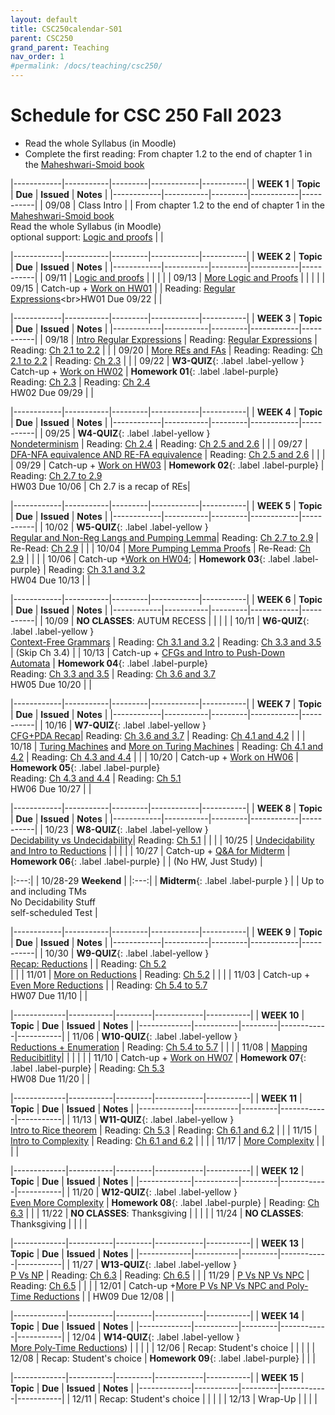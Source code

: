 ```yaml
---
layout: default
title: CSC250calendar-S01
parent: CSC250
grand_parent: Teaching
nav_order: 1
#permalink: /docs/teaching/csc250/
---
```



# Schedule for CSC 250 Fall 2023


  * Read the whole Syllabus (in Moodle)
  * Complete the first reading: From chapter 1.2 to the end of chapter 1 in the [Maheshwari-Smoid book](https://cglab.ca/~michiel/TheoryOfComputation/TheoryOfComputation.pdf)



|------------|-----------|---------|------------|-----------|
| **WEEK 1** | **Topic** | **Due** | **Issued** | **Notes** |
|------------|-----------|---------|------------|-----------|
| 09/08      | Class Intro  |      | From chapter 1.2 to the end of chapter 1 in the [Maheshwari-Smoid book](https://cglab.ca/~michiel/TheoryOfComputation/TheoryOfComputation.pdf)<br>Read the whole Syllabus (in Moodle)<br>optional support: [Logic and proofs](https://eng.libretexts.org/Bookshelves/Computer_Science/Programming_and_Computation_Fundamentals/Foundations_of_Computation_(Critchlow_and_Eck)/01%3A_Logic_and_Proof)  |    |



|------------|-----------|---------|------------|-----------|
| **WEEK 2** | **Topic** | **Due** | **Issued** | **Notes** |
|------------|-----------|---------|------------|-----------|
| 09/11      | [Logic and proofs](lecture-02.html)         |  |  |  |
| 09/13      | [More Logic and Proofs](lecture-03.html)    |  |  |  |
| 09/15      | Catch-up + [Work on HW01](lecture-04.html)  |  | Reading: [Regular Expressions](https://eng.libretexts.org/Bookshelves/Computer_Science/Programming_and_Computation_Fundamentals/Foundations_of_Computation_(Critchlow_and_Eck)/03%3A_Regular_Expressions_and_FSA's/3.02%3A_Regular_Expressions)<br>HW01 Due 09/22  | |


|------------|-----------|---------|------------|-----------|
| **WEEK 3** | **Topic** | **Due** | **Issued** | **Notes** |
|------------|-----------|---------|------------|-----------|
| 09/18      | [Intro Regular Expressions](lecture-05.html) | Reading: [Regular Expressions](https://eng.libretexts.org/Bookshelves/Computer_Science/Programming_and_Computation_Fundamentals/Foundations_of_Computation_(Critchlow_and_Eck)/03%3A_Regular_Expressions_and_FSA's/3.02%3A_Regular_Expressions) | Reading: [Ch 2.1 to 2.2](https://cglab.ca/~michiel/TheoryOfComputation/TheoryOfComputation.pdf) |  |
| 09/20      | [More REs and FAs](lecture-06.html)  | Reading: Reading: [Ch 2.1 to 2.2](https://cglab.ca/~michiel/TheoryOfComputation/TheoryOfComputation.pdf) | Reading: [Ch 2.3](https://cglab.ca/~michiel/TheoryOfComputation/TheoryOfComputation.pdf) |  |
| 09/22      | **W3-QUIZ**{: .label .label-yellow }<br>Catch-up + [Work on HW02](lecture-07.html) | **Homework 01**{: .label .label-purple}<br>Reading: [Ch 2.3](https://cglab.ca/~michiel/TheoryOfComputation/TheoryOfComputation.pdf) | Reading: [Ch 2.4](https://cglab.ca/~michiel/TheoryOfComputation/TheoryOfComputation.pdf)<br>HW02 Due 09/29 | |



|------------|-----------|---------|------------|-----------|
| **WEEK 4** | **Topic** | **Due** | **Issued** | **Notes** |
|------------|-----------|---------|------------|-----------|
| 09/25      | **W4-QUIZ**{: .label .label-yellow }<br>[Nondeterminism](lecture-08.html) |   Reading: [Ch 2.4](https://cglab.ca/~michiel/TheoryOfComputation/TheoryOfComputation.pdf) |  Reading: [Ch 2.5 and 2.6](https://cglab.ca/~michiel/TheoryOfComputation/TheoryOfComputation.pdf) |     |
| 09/27      | [DFA-NFA equivalence AND RE-FA equivalence](lecture-09.html)  |  Reading: [Ch 2.5 and 2.6](https://cglab.ca/~michiel/TheoryOfComputation/TheoryOfComputation.pdf)   |      |     |
| 09/29      | Catch-up + [Work on HW03](lecture-10.html)  | **Homework 02**{: .label .label-purple} | Reading: [Ch 2.7 to 2.9](https://cglab.ca/~michiel/TheoryOfComputation/TheoryOfComputation.pdf)<br>HW03 Due 10/06 | Ch 2.7 is a recap of REs|



|------------|-----------|---------|------------|-----------|
| **WEEK 5** | **Topic** | **Due** | **Issued** | **Notes** |
|------------|-----------|---------|------------|-----------|
| 10/02      | **W5-QUIZ**{: .label .label-yellow }<br>[Regular and Non-Reg Langs and Pumping Lemma](lecture-11.html)| Reading: [Ch 2.7 to 2.9](https://cglab.ca/~michiel/TheoryOfComputation/TheoryOfComputation.pdf) | Re-Read: [Ch 2.9](https://cglab.ca/~michiel/TheoryOfComputation/TheoryOfComputation.pdf) | |
| 10/04      | [More Pumping Lemma Proofs](lecture-12.html)    | Re-Read: [Ch 2.9](https://cglab.ca/~michiel/TheoryOfComputation/TheoryOfComputation.pdf)   |    |    |
| 10/06      | Catch-up +[Work on HW04](lecture-13.html);    |  **Homework 03**{: .label .label-purple} | Reading: [Ch 3.1 and 3.2](https://cglab.ca/~michiel/TheoryOfComputation/TheoryOfComputation.pdf)<br>HW04 Due 10/13 |  |



|------------|-----------|---------|------------|-----------|
| **WEEK 6** | **Topic** | **Due** | **Issued** | **Notes** |
|------------|-----------|---------|------------|-----------|
| 10/09      |  **NO CLASSES**: AUTUM RECESS |  |  |  |
| 10/11      | **W6-QUIZ**{: .label .label-yellow }<br>[Context-Free Grammars](lecture-14.html) |  Reading: [Ch 3.1 and 3.2](https://cglab.ca/~michiel/TheoryOfComputation/TheoryOfComputation.pdf) | Reading: [Ch 3.3 and 3.5](https://cglab.ca/~michiel/TheoryOfComputation/TheoryOfComputation.pdf)<br> | (Skip Ch 3.4) |
| 10/13      | Catch-up + [CFGs and Intro to Push-Down Automata](lecture-15.html) | **Homework 04**{: .label .label-purple}<br>Reading: [Ch 3.3 and 3.5](https://cglab.ca/~michiel/TheoryOfComputation/TheoryOfComputation.pdf) |  Reading: [Ch 3.6 and 3.7](https://cglab.ca/~michiel/TheoryOfComputation/TheoryOfComputation.pdf)<br>HW05 Due 10/20 | |



|------------|-----------|---------|------------|-----------|
| **WEEK 7** | **Topic** | **Due** | **Issued** | **Notes** |
|------------|-----------|---------|------------|-----------|
| 10/16      | **W7-QUIZ**{: .label .label-yellow }<br>[CFG+PDA Recap](lecture-16.html)|  Reading: [Ch 3.6 and 3.7](https://cglab.ca/~michiel/TheoryOfComputation/TheoryOfComputation.pdf)  |  Reading: [Ch 4.1 and 4.2](https://cglab.ca/~michiel/TheoryOfComputation/TheoryOfComputation.pdf)  |    |
| 10/18      | [Turing Machines](lecture-17.html)  and [More on Turing Machines](lecture-18.html) |  Reading: [Ch 4.1 and 4.2](https://cglab.ca/~michiel/TheoryOfComputation/TheoryOfComputation.pdf)  |  Reading: [Ch 4.3 and 4.4](https://cglab.ca/~michiel/TheoryOfComputation/TheoryOfComputation.pdf)  |   |
| 10/20      | Catch-up + [Work on HW06](lecture-19.html)   | **Homework 05**{: .label .label-purple}<br> Reading: [Ch 4.3 and 4.4](https://cglab.ca/~michiel/TheoryOfComputation/TheoryOfComputation.pdf)  | Reading: [Ch 5.1](https://cglab.ca/~michiel/TheoryOfComputation/TheoryOfComputation.pdf)<br>HW06 Due 10/27  |   |



|------------|-----------|---------|------------|-----------|
| **WEEK 8** | **Topic** | **Due** | **Issued** | **Notes** |
|------------|-----------|---------|------------|-----------|
| 10/23      | **W8-QUIZ**{: .label .label-yellow }<br>[Decidability vs Undecidability](lecture-20.html)| Reading: [Ch 5.1](https://cglab.ca/~michiel/TheoryOfComputation/TheoryOfComputation.pdf) |  |   |
| 10/25      | [Undecidability and Intro to Reductions](lecture-21.html) |    |   |   |
| 10/27      | Catch-up + [Q&A for Midterm](lecture-22.html) | **Homework 06**{: .label .label-purple} |   |  (No HW, Just Study) |


|:---:|
| 10/28-29 **Weekend** |
|:---:|
|   **Midterm**{: .label .label-purple } |
|   Up to and including TMs<br>No Decidability Stuff<br>self-scheduled Test |



|------------|-----------|---------|------------|-----------|
| **WEEK 9** | **Topic** | **Due** | **Issued** | **Notes** |
|------------|-----------|---------|------------|-----------|
| 10/30      | **W9-QUIZ**{: .label .label-yellow }<br>[Recap: Reductions](lecture-23.html)  |   | Reading: [Ch 5.2](https://cglab.ca/~michiel/TheoryOfComputation/TheoryOfComputation.pdf)<br>  |   |
| 11/01      |   [More on Reductions](lecture-24.html)  | Reading: [Ch 5.2](https://cglab.ca/~michiel/TheoryOfComputation/TheoryOfComputation.pdf)  |   |   |
| 11/03      | Catch-up + [Even More Reductions](lecture-25.html)   |  |  Reading: [Ch 5.4 to 5.7](https://cglab.ca/~michiel/TheoryOfComputation/TheoryOfComputation.pdf)<br>HW07 Due 11/10  |  |



|-------------|-----------|---------|------------|-----------|
| **WEEK 10** | **Topic** | **Due** | **Issued** | **Notes** |
|-------------|-----------|---------|------------|-----------|
| 11/06       | **W10-QUIZ**{: .label .label-yellow }<br>[Reductions + Enumeration](lecture-26.html) |  Reading: [Ch 5.4 to 5.7](https://cglab.ca/~michiel/TheoryOfComputation/TheoryOfComputation.pdf) |   |   |
| 11/08       | [Mapping Reducibitlity](lecture-27.html)|  |  |   |   |
| 11/10       | Catch-up + [Work on HW07](lecture-28.html) | **Homework 07**{: .label .label-purple}   |  Reading: [Ch 5.3](https://cglab.ca/~michiel/TheoryOfComputation/TheoryOfComputation.pdf)<br>HW08 Due 11/20   |    |


<!-- 
|-------------|-----------|---------|------------|-----------|
| **WEEK 11** | **Topic** | **Due** | **Issued** | **Notes** |
|-------------|-----------|---------|------------|-----------|
| 11/13       | **W11-QUIZ**{: .label .label-yellow }<br>[Intro to Rice theorem](lecture-29.html) |    | Reading: [Ch 6.1 and 6.2](https://cglab.ca/~michiel/TheoryOfComputation/TheoryOfComputation.pdf) |  |
| 11/15       | **NO CLASSES**:  Thanksgiving  |   |    |    |
| 11/17       | **NO CLASSES**:  Thanksgiving  |   |    |    |



|-------------|-----------|---------|------------|-----------|
| **WEEK 12** | **Topic** | **Due** | **Issued** | **Notes** |
|-------------|-----------|---------|------------|-----------|
| 11/20       | **W12-QUIZ**{: .label .label-yellow }<br>[Intro to Complexity](lecture-30.html)  |  **Homework 08**{: .label .label-purple} |   |   |
| 11/22       | [More Complexity](lecture-31.html)  |     |     |     |
| 11/24       | Catch-up +[Even More Complexity](lecture-32.html)   |     |  Reading: [Ch 6.3](https://cglab.ca/~michiel/TheoryOfComputation/TheoryOfComputation.pdf) <br> HW09 Due 12/01    |     |

 -->


|-------------|-----------|---------|------------|-----------|
| **WEEK 11** | **Topic** | **Due** | **Issued** | **Notes** |
|-------------|-----------|---------|------------|-----------|
| 11/13       | **W11-QUIZ**{: .label .label-yellow }<br>[Intro to Rice theorem](lecture-29.html) |  Reading: [Ch 5.3](https://cglab.ca/~michiel/TheoryOfComputation/TheoryOfComputation.pdf)  | Reading: [Ch 6.1 and 6.2](https://cglab.ca/~michiel/TheoryOfComputation/TheoryOfComputation.pdf) |  |
| 11/15       | [Intro to Complexity](lecture-30.html)  | Reading: [Ch 6.1 and 6.2](https://cglab.ca/~michiel/TheoryOfComputation/TheoryOfComputation.pdf)  |    |    |
| 11/17       | [More Complexity](lecture-31.html)  |   |    |    |



|-------------|-----------|---------|------------|-----------|
| **WEEK 12** | **Topic** | **Due** | **Issued** | **Notes** |
|-------------|-----------|---------|------------|-----------|
| 11/20       | **W12-QUIZ**{: .label .label-yellow }<br>[Even More Complexity](lecture-32.html) |  **Homework 08**{: .label .label-purple} | Reading: [Ch 6.3](https://cglab.ca/~michiel/TheoryOfComputation/TheoryOfComputation.pdf)  |   |
| 11/22       | **NO CLASSES**:  Thanksgiving  |     |     |     |
| 11/24       | **NO CLASSES**:  Thanksgiving   |     |      |     |



|-------------|-----------|---------|------------|-----------|
| **WEEK 13** | **Topic** | **Due** | **Issued** | **Notes** |
|-------------|-----------|---------|------------|-----------|
| 11/27       | **W13-QUIZ**{: .label .label-yellow }<br>[P Vs NP](lecture-33.html)  |  Reading: [Ch 6.3](https://cglab.ca/~michiel/TheoryOfComputation/TheoryOfComputation.pdf) | Reading: [Ch 6.5](https://cglab.ca/~michiel/TheoryOfComputation/TheoryOfComputation.pdf)  |  |
| 11/29       | [P Vs NP Vs NPC](lecture-34.html)  |   Reading: [Ch 6.5](https://cglab.ca/~michiel/TheoryOfComputation/TheoryOfComputation.pdf)  |     |     |
| 12/01       | Catch-up +[More P Vs NP Vs NPC and Poly-Time Reductions](lecture-35.html)  |     | HW09 Due 12/08   |     | 



|-------------|-----------|---------|------------|-----------|
| **WEEK 14** | **Topic** | **Due** | **Issued** | **Notes** |
|-------------|-----------|---------|------------|-----------|
| 12/04       | **W14-QUIZ**{: .label .label-yellow }<br>[More Poly-Time Reductions](lecture-36.html))  |     |     |     |
| 12/06       |  Recap: Student's choice |     |     |     |
| 12/08       |  Recap: Student's choice | **Homework 09**{: .label .label-purple}  |  |  |



|-------------|-----------|---------|------------|-----------|
| **WEEK 15** | **Topic** | **Due** | **Issued** | **Notes** |
|-------------|-----------|---------|------------|-----------|
| 12/11       |  Recap: Student's choice  |  |  |  |
| 12/13       | Wrap-Up  |  |   |    |



<!-- 

|-------------------|-------------------------------|-------------------|---------------------------------------|-----------------------|
| **WEEK 1**        | **Topic**                     | **Due**           | **Issued**                          	| **Notes**        		|
|-------------------|-------------------------------|-------------------|---------------------------------------|-----------------------|
| 01/27            	| Class Info                   	|                	| [Reading 1](https://medium.com/how-to-build-an-asi/how-to-do-propositional-logic-503576b28bd2) up to (excluding) Propositional logic: example proofs;				 | 30 min total   		 |


|-------------------|-------------------------------|-------------------|---------------------------------------|-----------------------|
| **WEEK 2**        | **Topic**                    	| **Due**          	| **Issued**                           	| **Notes**          	|
|-------------------|-------------------------------|-------------------|---------------------------------------|-----------------------|
| 01/30             | [Logic and Proofs](lecture-02.html)             	|  				  	| Overleaf Tutorial [Video](https://smith.hosted.panopto.com/Panopto/Pages/Viewer.aspx?id=8a8745bf-b479-4875-848a-af910180359c) (Moodle)	  	|                     	|
| 02/01             | [More Logic and Proofs](lecture-03.html)           |  | [Reading 2](http://web.stanford.edu/class/archive/cs/cs103/cs103.1164/handouts/240%20Guide%20to%20Induction.pdf)  |                     |
| 02/03             | [Work on HW01](lecture-04.html)   |              		| Homework 01: Logic and Proofs + <a href="https://eng.libretexts.org/Bookshelves/Computer_Science/Programming_and_Computation_Fundamentals/Foundations_of_Computation_(Critchlow_and_Eck)/03%3A_Regular_Expressions_and_FSA's" target="_blank">Reading 3 (only 3.1 and 3.2)</a>        	| HW01 Due 02/10  		|

|-------------------|-------------------------------|-------------------|---------------------------------------|-----------------------|
| **WEEK 3**        | **Topic**                    	| **Due**          	| **Issued**                           	| **Notes**          	|
|-------------------|-------------------------------|-------------------|---------------------------------------|-----------------------|
| 02/06             | [Intro Regular Expressions](lecture-05.html)|                  	|<a href="https://eng.libretexts.org/Bookshelves/Computer_Science/Programming_and_Computation_Fundamentals/Foundations_of_Computation_(Critchlow_and_Eck)/03%3A_Regular_Expressions_and_FSA's" target="_blank">Reading 4 (only 3.3)</a>                                       |                    	|
| 02/08             | [More REs and FAs](lecture-06.html)|                  	|                                       |                    	|
| 02/10             | [Work on HW02](lecture-07.html); **Demo HW01**{: .label .label-yellow } | Homework 01| Homework 02: REs and FAs| HW02 Due 02/17 		|

|-------------------|-------------------------------|-------------------|---------------------------------------|-----------------------|
| **WEEK 4**        | **Topic**                    	| **Due**          	| **Issued**                           	| **Notes**          	|
|-------------------|-------------------------------|-------------------|---------------------------------------|-----------------------|
| 02/13             | [Nondeterminism](lecture-08.html)|                  	|                                       |                    	|
| 02/15             | [DFA-NFA equivalence](lecture-09.html)|                  	|                                       |                    	|
| 02/17             | [Work on HW03](lecture-10.html); **Demo HW02**{: .label .label-yellow }| Homework 02| Homework 03: DFAs vs NFAs| HW03 Due 02/24 		|

|-------------------|-------------------------------|-------------------|---------------------------------------|-----------------------|
| **WEEK 5**        | **Topic**                    	| **Due**          	| **Issued**                           	| **Notes**          	|
|-------------------|-------------------------------|-------------------|---------------------------------------|-----------------------|
| 02/20             | [Regular and Non-Regular Langs and Pumping Lemma](lecture-11.html)|                                       |                    	|
| 02/22             | [More Pumping Lemma Proofs](lecture-12.html)    	|                  	|                                       |                    	|
| 02/24             | [Work on HW04; **Demo HW03**{: .label .label-yellow}](lecture-13.html)| Homework 03| Homework 04: Non-RLs and PL| HW04 Due 03/03 	|

|-------------------|-------------------------------|-------------------|---------------------------------------|-----------------------|
| **WEEK 6**        | **Topic**                    	| **Due**          	| **Issued**                           	| **Notes**          	|
|-------------------|-------------------------------|-------------------|---------------------------------------|-----------------------|
| 02/27             | [Context-Free Grammars](lecture-14.html)         	|                  	|                                       |                    	|
| 03/01             | [CFGs and Intro to Push-Down Automata](lecture-15.html)|           	|                                       |                    	|
| 03/03             | [Work on HW05](lecture-16.html); **Demo HW04**{: .label .label-yellow}| Homework 04| Homework 05: CFGs and PDAs| HW05 Due 03/10 		|

|-------------------|-------------------------------|-------------------|---------------------------------------|-----------------------|
| **WEEK 7**        | **Topic**                    	| **Due**          	| **Issued**                           	| **Notes**          	|
|-------------------|-------------------------------|-------------------|---------------------------------------|-----------------------|
| 03/06             | [Turing Machines](lecture-17.html) |                  	|                                       |                    	|
| 03/08             | [More on Turing Machines](lecture-18.html) |                  	|                                       |                    	|
| 03/10             | [Work on HW06](lecture-19.html) ; **Demo HW05**{: .label .label-yellow}| Homework 05| Homework 06: TMs	  	| HW06 Due 03/24.    	|



|:---:|
| **SPRING RECESS** |
|:---:|
|   No Work During The Break  |


|-------------------|-------------------------------|-------------------|---------------------------------------|-----------------------|
| **WEEK 8**        | **Topic**                    	| **Due**          	| **Issued**                           	| **Notes**          	|
|-------------------|-------------------------------|-------------------|---------------------------------------|-----------------------|
| 03/20             | [Decidability vs Undecidability](lecture-20.html)|                 	|                                       | Study for Midterm		|
| 03/22             | [Undecidability and Intro to Reductions](lecture-21.html)	|                  	|                                       | Study for Midterm		|
| 03/24             | [Q&A for Midterm](lecture-22.html); **Demo HW06**{: .label .label-yellow}| Homework 06 |                     | Study for Midterm		|


|:---:|
| 03/24-26 **Weekend** |
|:---:|
|   **Midterm**{: .label .label-purple } |
|   Up to TMs; self-scheduled Test |


|-------------------|-------------------------------|-------------------|---------------------------------------|-----------------------|
| **WEEK 9**        | **Topic**                    	| **Due**          	| **Issued**                           	| **Notes**          	|
|-------------------|-------------------------------|-------------------|---------------------------------------|-----------------------|
| 03/27             | [Recap: Reductions](lecture-23.html) 	   	|                  	|                                       |                    	|
| 03/29             | [More on Reductions](lecture-24.html)       	|                  	|                                       |                    	|
| 03/31             | [Even More Reductions](lecture-25.html);							|			| 		  	|    	|

|-------------------|-------------------------------|-------------------|---------------------------------------|-----------------------|
| **WEEK 10**       | **Topic**                    	| **Due**          	| **Issued**                            | **Notes**          	|
|-------------------|-------------------------------|-------------------|---------------------------------------|-----------------------|
| 04/03             | [Reductions + Enumeration](lecture-26.html)	   	|                  	|                                       |                    	|
| 04/05             | [Mapping Reducibitlity](lecture-27.html)        	|                  	|                                       |                    	|
| 04/07    		| [Work on HW07](lecture-28.html); 	| |Homework 07: Reductions| HW07 Due 04/14|

|-------------------|-------------------------------|-------------------|---------------------------------------|-----------------------|
| **WEEK 11**       | **Topic**                    	| **Due**          	| **Issued**                            | **Notes**          	|
|-------------------|-------------------------------|-------------------|---------------------------------------|-----------------------|
| 04/10             | [Intro to Rice theorem](lecture-29.html)		   	|                  	|                                       |                    	|
| 04/12             | [Intro to Complexity](lecture-30.html)     	|  |                                    |                    	|
| 04/14     | [More Complexity](lecture-31.html)  **Demo HW07**{: .label .label-yellow}	|Homework 07| | |

|-------------------|-------------------------------|-------------------|---------------------------------------|-----------------------|
| **WEEK 12**       | **Topic**                    	| **Due**          	| **Issued**                            | **Notes**          	|
|-------------------|-------------------------------|-------------------|---------------------------------------|-----------------------|
| 04/17             | [Even More Complexity](lecture-32.html)       		|                  	|                                       |                    	|
| 04/19             | [P Vs NP](lecture-33.html)       			|                  	|                                       |                    	|
| 04/21             | [P Vs NP Vs NPC](lecture-34.html); ||  |  |

|-------------------|-------------------------------|-------------------|---------------------------------------|-----------------------|
| **WEEK 13**       | **Topic**                    	| **Due**          	| **Issued**                            | **Notes**          	|
|-------------------|-------------------------------|-------------------|---------------------------------------|-----------------------|
| 04/24             | More P Vs NP Vs NPC and Poly-Time Reductions  |  	|                                       |                    	|
| 04/26             | More Poly-Time Reductions     |                  	|                                       |                    	|
| 04/28             | Even More Poly-Time Reductions |Homework 8|  Homework 8: PolyT Reductions   |                    	|

|-------------------|-------------------------------|-------------------|---------------------------------------|-----------------------|
| **WEEK 14**       | **Topic**                    	| **Due**          	| **Issued**                            | **Notes**          	|
|-------------------|-------------------------------|-------------------|---------------------------------------|-----------------------|
| 05/01             | **Mock Final**{: .label .label-purple}|                  	|                                       |                    	|
| 05/03             | **Demo HW8**{: .label .label-yellow} Recap and Study for Final Exam	|Homework 8| 	|Final will be Self-Scheduled	|

 -->